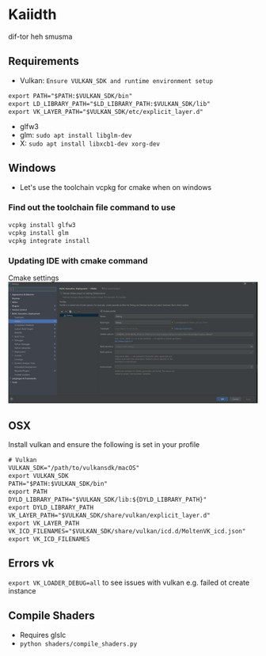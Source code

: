 # Kaiidth 

dif-tor heh smusma

## Requirements

- Vulkan: `Ensure VULKAN_SDK and runtime environment setup`

```
export PATH="$PATH:$VULKAN_SDK/bin"
export LD_LIBRARY_PATH="$LD_LIBRARY_PATH:$VULKAN_SDK/lib"
export VK_LAYER_PATH="$VULKAN_SDK/etc/explicit_layer.d"
```  

- glfw3
- glm: `sudo apt install libglm-dev`
- X: `sudo apt install libxcb1-dev xorg-dev`

## Windows

- Let's use the toolchain vcpkg for cmake when on windows 

### Find out the toolchain file command to use 


```
vcpkg install glfw3
vcpkg install glm
vcpkg integrate install
```

### Updating IDE with cmake command

Cmake settings
<img src="docs/clion.png"/>

## OSX

Install vulkan and ensure the following is set in your profile

```
# Vulkan
VULKAN_SDK="/path/to/vulkansdk/macOS"
export VULKAN_SDK
PATH="$PATH:$VULKAN_SDK/bin"
export PATH
DYLD_LIBRARY_PATH="$VULKAN_SDK/lib:${DYLD_LIBRARY_PATH}"
export DYLD_LIBRARY_PATH
VK_LAYER_PATH="$VULKAN_SDK/share/vulkan/explicit_layer.d"
export VK_LAYER_PATH
VK_ICD_FILENAMES="$VULKAN_SDK/share/vulkan/icd.d/MoltenVK_icd.json"
export VK_ICD_FILENAMES
```

## Errors vk
`export VK_LOADER_DEBUG=all` to see issues with vulkan e.g. failed ot create instance

## Compile Shaders
- Requires glslc 
- `python shaders/compile_shaders.py`